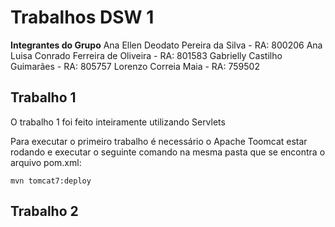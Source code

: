 # Trabalhos DSW 1

**Integrantes do Grupo**
Ana Ellen Deodato Pereira da Silva - RA: 800206
Ana Luisa Conrado Ferreira de Oliveira - RA: 801583
Gabrielly Castilho Guimarães - RA: 805757
Lorenzo Correia Maia - RA: 759502

## Trabalho 1

O trabalho 1 foi feito inteiramente utilizando Servlets

Para executar o primeiro trabalho é necessário o Apache Toomcat estar rodando e executar o seguinte comando na mesma pasta que se encontra o arquivo pom.xml:

```
mvn tomcat7:deploy
```

## Trabalho 2

